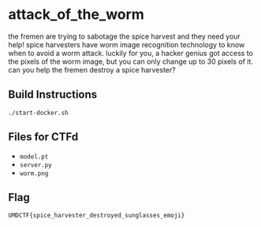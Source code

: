 # attack_of_the_worm

the fremen are trying to sabotage the spice harvest and they need your help! spice harvesters have worm image recognition technology to know when to avoid a worm attack. luckily for you, a hacker genius got access to the pixels of the worm image, but you can only change up to 30 pixels of it. can you help the fremen destroy a spice harvester?

## Build Instructions

`./start-docker.sh`

## Files for CTFd

- `model.pt`
- `server.py`
- `worm.png`

## Flag

`UMDCTF{spice_harvester_destroyed_sunglasses_emoji}`